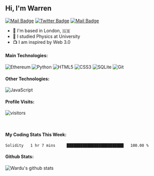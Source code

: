 ## Hi, I'm Warren

[![Mail Badge](https://img.shields.io/badge/-@wardu-e84393?style=flat&labelColor=e84393&logo=instagram&logoColor=white)](https://instagram.com/wardu77)
[![Twitter Badge](https://img.shields.io/badge/-@WarrenDubery-1ca0f1?style=flat&labelColor=1ca0f1&logo=twitter&logoColor=white&link=https://twitter.com/WarrenDubery)](https://twitter.com/WarrenDubery)
[![Mail Badge](https://img.shields.io/badge/-wardu-c0392b?style=flat&labelColor=c0392b&logo=gmail&logoColor=white)](mailto:wardu77@protonmail.com)

- :bridge_at_night: I'm based in London, :gb:
- :milky_way: I studied Physics at University
- :tv: I am inspired by Web 3.0

#### Main Technologies:

![Ethereum](https://img.shields.io/badge/Ethereum-3C3C3D?style=for-the-badge&logo=Ethereum&logoColor=white) ![Python](https://img.shields.io/badge/python-3670A0?style=for-the-badge&logo=python&logoColor=ffdd54) ![HTML5](https://img.shields.io/badge/html5-%23E34F26.svg?style=for-the-badge&logo=html5&logoColor=white) ![CSS3](https://img.shields.io/badge/css3-%231572B6.svg?style=for-the-badge&logo=css3&logoColor=white) ![SQLite](https://img.shields.io/badge/sqlite-%2307405e.svg?style=for-the-badge&logo=sqlite&logoColor=white) ![Git](https://img.shields.io/badge/git-%23F05033.svg?style=for-the-badge&logo=git&logoColor=white)

#### Other Technologies:

![JavaScript](https://img.shields.io/badge/javascript-%23323330.svg?style=for-the-badge&logo=javascript&logoColor=%23F7DF1E)  

#### Profile Visits:

![visitors](https://visitor-badge.glitch.me/badge?page_id=iWardu.Wardu)

<br>

#### My Coding Stats This Week:

<!--START_SECTION:waka-->
```text
Solidity   1 hr 7 mins     █████████████████████████   100.00 % 
```
<!--END_SECTION:waka-->

#### Github Stats:

![Wardu's github stats](https://github-readme-stats.vercel.app/api?username=Wardu&count_private=true&theme=tokyonight&hide=contribs,prs)

